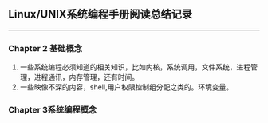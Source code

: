 ## Linux/UNIX系统编程手册阅读总结记录

--------------------

### Chapter 2 基础概念

1. 一些系统编程必须知道的相关知识，比如内核，系统调用，文件系统，进程管理，进程通讯，内存管理，还有时间。
2. 一些映像不深的内容，shell,用户权限控制组分配之类的。环境变量。

### Chapter 3系统编程概念

